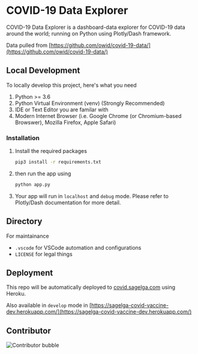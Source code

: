 # COVID-19 Data Explorer
COVID-19 Data Explorer is a dashboard-data explorer for COVID-19 data around the world; running on Python using Plotly/Dash framework.

Data pulled from [https://github.com/owid/covid-19-data/](https://github.com/owid/covid-19-data/)

## Local Development
To locally develop this project, here's what you need 
1. Python >= 3.6
2. Python Virtual Environment (venv) (Strongly Recommended)
3. IDE or Text Editor you are familar with
4. Modern Internet Browser (i.e. Google Chrome (or Chromium-based Browswer), Mozilla Firefox, Apple Safari)

### Installation
1. Install the required packages
    ``` bash
    pip3 install -r requirements.txt
    ```
2. then run the app using
    ``` bash
    python app.py
    ```
3. Your app will run in `localhost` and `debug` mode. Please refer to Plotly/Dash documentation for more detail.

## Directory
For maintainance
- `.vscode` for VSCode automation and configurations
- `LICENSE` for legal things

## Deployment
This repo will be automatically deployed to [covid.sagelga.com](http://covid.sagelga.com) using Heroku.

Also available in `develop` mode in [https://sagelga-covid-vaccine-dev.herokuapp.com/](https://sagelga-covid-vaccine-dev.herokuapp.com/)

## Contributor
![Contributor bubble](https://contrib.rocks/image?repo=sagelga/covid-vaccine)
